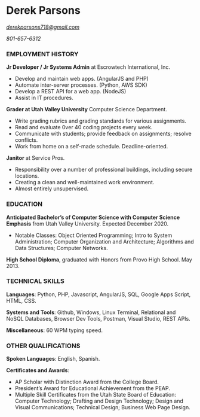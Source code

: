 # Derek Parsons

*derekparsons718@gmail.com*

*801-657-6312*


### EMPLOYMENT HISTORY

**Jr Developer / Jr Systems Admin** at Escrowtech International, Inc.
- Develop and maintain web apps. (AngularJS and PHP)
- Automate inter-server processes. (Python, AWS SDK)
- Develop a REST API for a web app. (NodeJS)
- Assist in IT procedures.

**Grader at Utah Valley University** Computer Science Department.
- Write grading rubrics and grading standards for various assignments.
- Read and evaluate 0ver 40 coding projects every week.
- Communicate with students; provide feedback on assignments; resolve conflicts.
- Work from home on a self-made schedule. Deadline-oriented.

**Janitor** at Service Pros.
- Responsibility over a number of professional buildings, including secure locations.
- Creating a clean and well-maintained work environment.
- Almost entirely unsupervised.


### EDUCATION

**Anticipated Bachelor’s of Computer Science with Computer Science Emphasis** from Utah Valley University. Expected December 2020.
- Notable Classes: Object Oriented Programming; Intro to System Administration; Computer Organization and Architecture; Algorithms and Data Structures; Computer Networks.

**High School Diploma**, graduated with Honors from Provo High School. May 2013. 


### TECHNICAL SKILLS

**Languages**: Python, PHP, Javascript, AngularJS, SQL, Google Apps Script, HTML, CSS.

**Systems and Tools**: Github, Windows, Linux Terminal, Relational and NoSQL Databases, Browser Dev Tools, Postman, Visual Studio, REST APIs. 

**Miscellaneous**: 60 WPM typing speed. 


### OTHER QUALIFICATIONS

**Spoken Languages**: English, Spanish. 

**Certificates and Awards**:
- AP Scholar with Distinction Award from the College Board.
- President’s Award for Educational Achievement from the PEAP.
- Multiple Skill Certificates from the Utah State Board of Education: Computer Technology; Drafting and Design Technology; Design and Visual Communications; Technical Design; Business Web Page Design.
